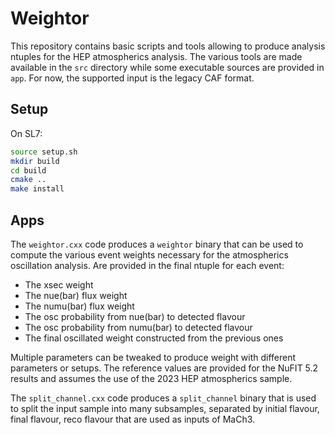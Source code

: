 # Weightor

This repository contains basic scripts and tools allowing to produce analysis ntuples for the HEP atmospherics analysis.
The various tools are made available in the `src` directory while some executable sources are provided in `app`.
For now, the supported input is the legacy CAF format.

## Setup
On SL7:
```bash
source setup.sh
mkdir build
cd build
cmake ..
make install
```

## Apps
The `weightor.cxx` code produces a `weightor` binary that can be used to compute the various event weights necessary for the atmospherics oscillation analysis. Are provided in the final ntuple for each event:
- The xsec weight
- The nue(bar) flux weight
- The numu(bar) flux weight
- The osc probability from nue(bar) to detected flavour
- The osc probability from numu(bar) to detected flavour
- The final oscillated weight constructed from the previous ones

Multiple parameters can be tweaked to produce weight with different parameters or setups. The reference values are provided for the NuFIT 5.2 results and assumes the use of the 2023 HEP atmospherics sample.

The `split_channel.cxx` code produces a `split_channel` binary that is used to split the input sample into many subsamples, separated by initial flavour, final flavour, reco flavour that are used as inputs of MaCh3.
